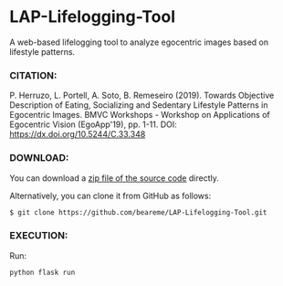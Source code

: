 # LAP-Lifelogging-Tool
A web-based lifelogging tool to analyze egocentric images based on lifestyle patterns.

### CITATION:

P. Herruzo, L. Portell, A. Soto, B. Remeseiro (2019). Towards Objective Description of Eating, Socializing and Sedentary Lifestyle Patterns in Egocentric Images. BMVC Workshops - Workshop on Applications of Egocentric Vision (EgoApp'19), pp. 1-11. DOI: https://dx.doi.org/10.5244/C.33.348

### DOWNLOAD:

You can download a [zip file of the source code](https://github.com/beareme/LAP-Lifelogging-Tool/archive/master.zip) directly.

Alternatively, you can clone it from GitHub as follows:

``` sh
$ git clone https://github.com/beareme/LAP-Lifelogging-Tool.git
```

### EXECUTION:

Run:
```
python flask run
```
